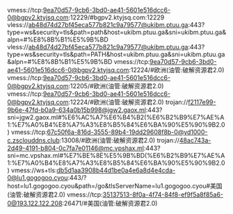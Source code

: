 vmess://tcp:9ea70d57-9cb6-3bd0-ae41-5601e516dcc6-0@bgpv2.ktyjsq.com:12229/#bgpv2.ktyjsq.com:12229
vless://ab48d74d27bf45eca577b821c9a79577@ukibm.ptuu.ga:443?type=ws&security=tls&path=path&host=ukibm.ptuu.ga&sni=ukibm.ptuu.ga&alpn=#%E8%8B%B1%E5%9B%BD
vless://ab48d74d27bf45eca577b821c9a79577@ukibm.ptuu.ga:443?type=ws&security=tls&path=PATH&host=ukibm.ptuu.ga&sni=ukibm.ptuu.ga&alpn=#%E8%8B%B1%E5%9B%BD
vmess://tcp:9ea70d57-9cb6-3bd0-ae41-5601e516dcc6-0@bgpv2.ktyjsq.com:12224/#欧洲(油管:破解资源君2.0)
vmess://tcp:9ea70d57-9cb6-3bd0-ae41-5601e516dcc6-0@bgpv2.ktyjsq.com:12205/#欧洲(油管:破解资源君2.0)
vmess://tcp:9ea70d57-9cb6-3bd0-ae41-5601e516dcc6-0@bgpv2.ktyjsq.com:12224/#欧洲(油管:破解资源君2.0)
trojan://f2117e99-9b6e-47fd-b0a9-634a0b15b998@jgw2.gaox.ml:443?sni=jgw2.gaox.ml#%E6%AC%A7%E6%B4%B2(%E6%B2%B9%E7%AE%A1:%E7%A0%B4%E8%A7%A3%E8%B5%84%E6%BA%90%E5%90%9B2.0)
vmess://tcp:67c50f6a-816d-3555-89b4-19dd29608f8b-0@yd1000-c.zsclouddns.club:13008/#欧洲(油管:破解资源君2.0)
trojan://48ac743a-2d49-4191-b804-0c7fa7e01146@mc.vpshax.ml:443?sni=mc.vpshax.ml#%E7%BE%8E%E5%9B%BD(%E6%B2%B9%E7%AE%A1:%E7%A0%B4%E8%A7%A3%E8%B5%84%E6%BA%90%E5%90%9B2.0)
vmess://ws+tls:db5d1aa3908b44d1be0a4e6a8d4e4cda-0@lu1.gogogoo.cyou:443/?host=lu1.gogogoo.cyou&path=/go&tlsServerName=lu1.gogogoo.cyou#美国(油管:破解资源君2.0)
vmess://tcp:35137513-8f0a-4f74-84f8-ef9f5a8f85a6-0@193.122.122.208:26471/#美国(油管:破解资源君2.0)
